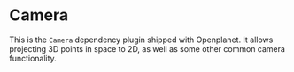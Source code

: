 # Camera
This is the `Camera` dependency plugin shipped with Openplanet. It allows projecting 3D points in
space to 2D, as well as some other common camera functionality.
